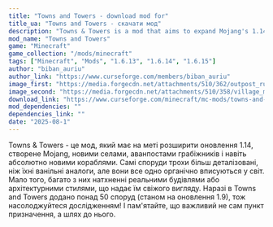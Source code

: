 ```yaml
---
title: "Towns and Towers - download mod for"
title_ua: "Towns and Towers - скачати мод"
description: "Towns & Towers is a mod that aims to expand Mojang's 1.14 update with new villages, bandit outposts, and even brand new ships."
mod_name: "Towns and Towers"
game: "Minecraft"
game_collection: "/mods/minecraft"
tags: ["Minecraft", "Mods", "1.6.13", "1.6.14", "1.6.15"]
author: "biban_auriu"
author_link: "https://www.curseforge.com/members/biban_auriu"
image_first: "https://media.forgecdn.net/attachments/510/362/outpost_rustic_1.png"
image_second: "https://media.forgecdn.net/attachments/510/358/village_med_1.png"
download_link: "https://www.curseforge.com/minecraft/mc-mods/towns-and-towers/files/all?page=1&amp;pageSize=20"
mod_dependencies: ""
dependencies_link: ""
date: "2025-08-1"
---
```


Towns &amp; Towers - це мод, який має на меті розширити оновлення 1.14, створене Mojang, новими селами, аванпостами грабіжників і навіть абсолютно новими кораблями. Самі споруди трохи більш деталізовані, ніж їхні ванільні аналоги, але вони все одно органічно вписуються у світ. Мало того, багато з них натхненні реальними будівлями або архітектурними стилями, що надає їм свіжого вигляду. Наразі в Towns and Towers додано понад 50 споруд (станом на оновлення 1.9), тож насолоджуйтеся дослідженням! І пам'ятайте, що важливий не сам пункт призначення, а шлях до нього.